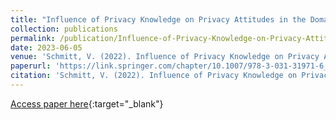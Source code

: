 ```yaml
---
title: "Influence of Privacy Knowledge on Privacy Attitudes in the Domain of Location-Based Services"
collection: publications
permalink: /publication/Influence-of-Privacy-Knowledge-on-Privacy-Attitudes-in-the-Domain-of-Location-Based-Services
date: 2023-06-05
venue: 'Schmitt, V. (2022). Influence of Privacy Knowledge on Privacy Attitudes in the Domain of Location-Based Services. In IFIP International Summer School on Privacy and Identity Management (pp. 118-132). Cham: Springer Nature Switzerland.'
paperurl: 'https://link.springer.com/chapter/10.1007/978-3-031-31971-6_10'
citation: 'Schmitt, V. (2022). Influence of Privacy Knowledge on Privacy Attitudes in the Domain of Location-Based Services. In IFIP International Summer School on Privacy and Identity Management (pp. 118-132). Cham: Springer Nature Switzerland.'
---
```


[Access paper here](https://link.springer.com/chapter/10.1007/978-3-031-31971-6_10){:target="_blank"}

